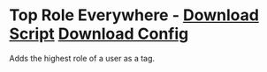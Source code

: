 # Top Role Everywhere - [Download Script](https://raw.githubusercontent.com/mwittrien/BetterDiscordAddons/master/PluginsV2/TopRoleEverywhere/index.js) [Download Config](https://raw.githubusercontent.com/mwittrien/BetterDiscordAddons/master/PluginsV2/TopRoleEverywhere/config.json)

Adds the highest role of a user as a tag.
